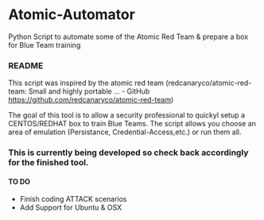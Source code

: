# Atomic-Automator
Python Script to automate some of the Atomic Red Team & prepare a box for Blue Team training
### README
This script was inspired by the atomic red team (redcanaryco/atomic-red-team: Small and highly portable ... - GitHub
https://github.com/redcanaryco/atomic-red-team)

The goal of this tool is to allow a security professional to quickyl setup a CENTOS/REDHAT box to train Blue Teams.
The script allows you choose an area of emulation (Persistance, Credential-Access,etc.) or run them all.

### This is currently being developed so check back accordingly for the finished tool.

#### TO DO

* Finish coding ATTACK scenarios
* Add Support for Ubuntu & OSX

